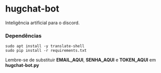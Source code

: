 # hugchat-bot
Inteligência artificial para o discord.
### Dependências
```
sudo apt install -y translate-shell
sudo pip install -r requirements.txt
```
Lembre-se de substituir **EMAIL_AQUI**, **SENHA_AQUI** e **TOKEN_AQUI** em **hugchat-bot.py**
